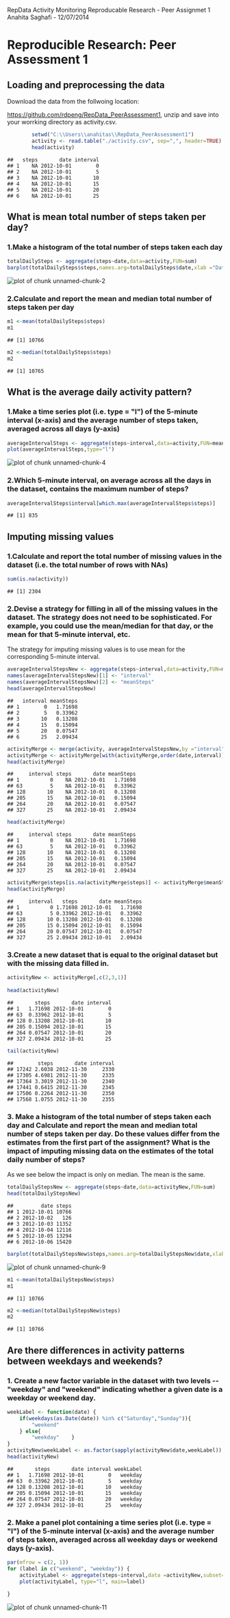 RepData Activity Monitoring
Reproducable Research - Peer Assignmet 1
Anahita Saghafi - 12/07/2014

# Reproducible Research: Peer Assessment 1


## Loading and preprocessing the data

Download the data from the follwoing location:

https://github.com/rdpeng/RepData_PeerAssessment1, unzip and save into your worrking directory as activity.csv.


```r
        setwd("C:\\Users\\anahitas\\RepData_PeerAssessment1")
        activity <- read.table("./activity.csv", sep=",", header=TRUE)
        head(activity)
```

```
##   steps       date interval
## 1    NA 2012-10-01        0
## 2    NA 2012-10-01        5
## 3    NA 2012-10-01       10
## 4    NA 2012-10-01       15
## 5    NA 2012-10-01       20
## 6    NA 2012-10-01       25
```

## What is mean total number of steps taken per day?

### 1.Make a histogram of the total number of steps taken each day


```r
totalDailySteps <- aggregate(steps~date,data=activity,FUN=sum)
barplot(totalDailySteps$steps,names.arg=totalDailySteps$date,xlab ="Date",ylab="Total Daily Steps")
```

![plot of chunk unnamed-chunk-2](./repdata_data_activity_files/figure-html/unnamed-chunk-2.png) 

### 2.Calculate and report the mean and median total number of steps taken per day


```r
m1 <-mean(totalDailySteps$steps)
m1
```

```
## [1] 10766
```

```r
m2 <-median(totalDailySteps$steps)
m2 
```

```
## [1] 10765
```

## What is the average daily activity pattern?

### 1.Make a time series plot (i.e. type = "l") of the 5-minute interval (x-axis) and the average number of steps taken, averaged across all days (y-axis)


```r
averageIntervalSteps <- aggregate(steps~interval,data=activity,FUN=mean)
plot(averageIntervalSteps,type="l")
```

![plot of chunk unnamed-chunk-4](./repdata_data_activity_files/figure-html/unnamed-chunk-4.png) 

### 2.Which 5-minute interval, on average across all the days in the dataset, contains the maximum number of steps?

```r
averageIntervalSteps$interval[which.max(averageIntervalSteps$steps)]
```

```
## [1] 835
```

## Imputing missing values

###  1.Calculate and report the total number of missing values in the dataset (i.e. the total number of rows with NAs)


```r
sum(is.na(activity))
```

```
## [1] 2304
```

### 2.Devise a strategy for filling in all of the missing values in the dataset. The strategy does not need to be sophisticated. For example, you could use the mean/median for that day, or the mean for that 5-minute interval, etc. 

The strategy for imputing missing values is to use mean for the corresponding 5-minute interval.


```r
averageIntervalStepsNew <- aggregate(steps~interval,data=activity,FUN=mean,na.rm= TRUE,na.action=NULL)
names(averageIntervalStepsNew)[1] <- "interval"
names(averageIntervalStepsNew)[2] <- "meanSteps"
head(averageIntervalStepsNew)
```

```
##   interval meanSteps
## 1        0   1.71698
## 2        5   0.33962
## 3       10   0.13208
## 4       15   0.15094
## 5       20   0.07547
## 6       25   2.09434
```

```r
activityMerge <- merge(activity, averageIntervalStepsNew,by ="interval",sort =FALSE)  
activityMerge <- activityMerge[with(activityMerge,order(date,interval)),] 
head(activityMerge)
```

```
##     interval steps       date meanSteps
## 1          0    NA 2012-10-01   1.71698
## 63         5    NA 2012-10-01   0.33962
## 128       10    NA 2012-10-01   0.13208
## 205       15    NA 2012-10-01   0.15094
## 264       20    NA 2012-10-01   0.07547
## 327       25    NA 2012-10-01   2.09434
```

```r
head(activityMerge)
```

```
##     interval steps       date meanSteps
## 1          0    NA 2012-10-01   1.71698
## 63         5    NA 2012-10-01   0.33962
## 128       10    NA 2012-10-01   0.13208
## 205       15    NA 2012-10-01   0.15094
## 264       20    NA 2012-10-01   0.07547
## 327       25    NA 2012-10-01   2.09434
```

```r
activityMerge$steps[is.na(activityMerge$steps)] <- activityMerge$meanSteps[is.na(activityMerge$steps)]
head(activityMerge)
```

```
##     interval   steps       date meanSteps
## 1          0 1.71698 2012-10-01   1.71698
## 63         5 0.33962 2012-10-01   0.33962
## 128       10 0.13208 2012-10-01   0.13208
## 205       15 0.15094 2012-10-01   0.15094
## 264       20 0.07547 2012-10-01   0.07547
## 327       25 2.09434 2012-10-01   2.09434
```

### 3.Create a new dataset that is equal to the original dataset but with the missing data filled in.


```r
activityNew <- activityMerge[,c(2,3,1)]
 
head(activityNew)
```

```
##       steps       date interval
## 1   1.71698 2012-10-01        0
## 63  0.33962 2012-10-01        5
## 128 0.13208 2012-10-01       10
## 205 0.15094 2012-10-01       15
## 264 0.07547 2012-10-01       20
## 327 2.09434 2012-10-01       25
```

```r
tail(activityNew)
```

```
##        steps       date interval
## 17242 2.6038 2012-11-30     2330
## 17305 4.6981 2012-11-30     2335
## 17364 3.3019 2012-11-30     2340
## 17441 0.6415 2012-11-30     2345
## 17506 0.2264 2012-11-30     2350
## 17568 1.0755 2012-11-30     2355
```

### 3. Make a histogram of the total number of steps taken each day and Calculate and report the mean and median total number of steps taken per day. Do these values differ from the estimates from the first part of the assignment? What is the impact of imputing missing data on the estimates of the total daily number of steps?

As we see below the impact is only on median. The mean is the same.


```r
totalDailyStepsNew <- aggregate(steps~date,data=activityNew,FUN=sum)
head(totalDailyStepsNew)
```

```
##         date steps
## 1 2012-10-01 10766
## 2 2012-10-02   126
## 3 2012-10-03 11352
## 4 2012-10-04 12116
## 5 2012-10-05 13294
## 6 2012-10-06 15420
```

```r
barplot(totalDailyStepsNew$steps,names.arg=totalDailyStepsNew$date,xlab ="Date",ylab="New Total Daily Steps")
```

![plot of chunk unnamed-chunk-9](./repdata_data_activity_files/figure-html/unnamed-chunk-9.png) 

```r
m1 <-mean(totalDailyStepsNew$steps)
m1
```

```
## [1] 10766
```

```r
m2 <-median(totalDailyStepsNew$steps)
m2 
```

```
## [1] 10766
```



## Are there differences in activity patterns between weekdays and weekends?



### 1. Create a new factor variable in the dataset with two levels -- "weekday" and "weekend" indicating whether a given date is a weekday or weekend day.


```r
weekLabel <- function(date) {
    if(weekdays(as.Date(date)) %in% c("Saturday","Sunday")){
        "weekend"
    } else{
        "weekday"    }
}
activityNew$weekLabel <- as.factor(sapply(activityNew$date,weekLabel))
head(activityNew)
```

```
##       steps       date interval weekLabel
## 1   1.71698 2012-10-01        0   weekday
## 63  0.33962 2012-10-01        5   weekday
## 128 0.13208 2012-10-01       10   weekday
## 205 0.15094 2012-10-01       15   weekday
## 264 0.07547 2012-10-01       20   weekday
## 327 2.09434 2012-10-01       25   weekday
```

### 2. Make a panel plot containing a time series plot (i.e. type = "l") of the 5-minute interval (x-axis) and the average number of steps taken, averaged across all weekday days or weekend days (y-axis).  


```r
par(mfrow = c(2, 1))
for (label in c("weekend", "weekday")) {
    activityLabel <- aggregate(steps~interval,data =activityNew,subset=activityNew$weekLabel==label,FUN=mean)
    plot(activityLabel, type="l", main=label)

}
```

![plot of chunk unnamed-chunk-11](./repdata_data_activity_files/figure-html/unnamed-chunk-11.png) 

 
